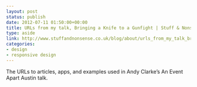 ```yaml
---
layout: post
status: publish
date: 2012-07-11 01:50:00+00:00
title: URLs from my talk, Bringing a Knife to a Gunfight | Stuff & Nonsense
type: aside
link: http://www.stuffandnonsense.co.uk/blog/about/urls_from_my_talk_bringing_a_knife_to_a_gunfight
categories:
- design
- responsive design
---
```


The URLs to articles, apps, and examples used in Andy Clarke’s An Event Apart Austin talk.
